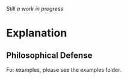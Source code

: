 *Still a work in progress*

# Explanation

## Philosophical Defense


For examples, please see the examples folder.
